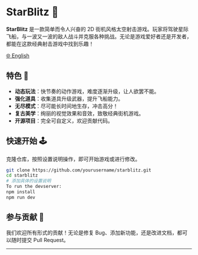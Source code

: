 
# StarBlitz 🚀

**StarBlitz** 是一款简单而令人兴奋的 2D 街机风格太空射击游戏。玩家将驾驶星际飞船，与一波又一波的敌人战斗并克服各种挑战。无论是游戏爱好者还是开发者，都能在这款经典射击游戏中找到乐趣！

[🌐 English](./README.md)

## 特色 🌟
- **动态玩法**：快节奏的动作游戏，难度逐渐升级，让人欲罢不能。
- **强化道具**：收集道具升级武器，提升飞船能力。
- **无尽模式**：尽可能长时间地生存，冲击高分！
- **复古美学**：绚丽的视觉效果和音效，致敬经典街机游戏。
- **开源项目**：完全可自定义，欢迎贡献代码。

## 快速开始 🕹️
克隆仓库，按照设置说明操作，即可开始游戏或进行修改。

```bash
git clone https://github.com/yourusername/starblitz.git
cd starblitz
# 添加具体的设置说明
To run the devserver:
npm install
npm run dev
```

## 参与贡献 🤝
我们欢迎所有形式的贡献！无论是修复 Bug、添加新功能，还是改进文档，都可以随时提交 Pull Request。

---
